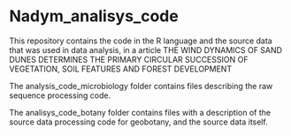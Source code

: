 # Nadym_analisys_code
This repository contains the code in the R language and the source data that was used in data analysis, in a article THE WIND DYNAMICS OF SAND DUNES DETERMINES THE PRIMARY CIRCULAR SUCCESSION OF VEGETATION, SOIL FEATURES AND FOREST DEVELOPMENT

The analysis_code_microbiology folder contains files describing the raw sequence processing code.

The analisys_code_botany folder contains files with a description of the source data processing code for geobotany, and the source data itself.
